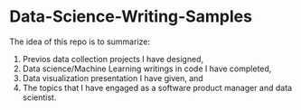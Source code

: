 # Data-Science-Writing-Samples

The idea of this repo is to summarize:

1. Previos data collection projects I have designed,
2. Data science/Machine Learning writings in code I have completed,
3. Data visualization presentation I have given, and
4. The topics that I have engaged as a software product manager and data scientist.

